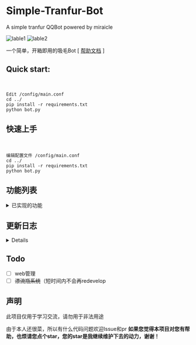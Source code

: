 # Simple-Tranfur-Bot
A simple tranfur QQBot powered by miraicle

![lable1](https://img.shields.io/static/v1?label=python&message=3.9&color=green) ![lable2](https://img.shields.io/static/v1?label=powered%20by&message=miraicle&color=red)

一个简单，开箱即用的吸毛Bot  [ [帮助文档](https://www.uwpg.xyz/docs "帮助文档") ]

## Quick start: ##
<br>

    Edit /config/main.conf 
    cd ../
    pip install -r requirements.txt
	python bot.py
    
## 快速上手 ##
<br>

    编辑配置文件 /config/main.conf 
    cd ../
    pip install -r requirements.txt
	python bot.py

## 功能列表
<details>

<summary>已实现的功能</summary>

### 已实现的常用功能
- [x] 来只毛
- [x] 来只xxx
- [x] 找毛图 x
- [x] 每日鉴毛
- [x] 查云黑
- [x] 拉黑
- [x] 群列表
- [x] 图床
- [x] 群广播

</details>

## 更新日志 ##

<details>

20220424更新：

- 优化数据库

20220610更新：

- 添加 绒狸Api

- Fix some problem

20220613更新：

- 添加 兽圈云黑

20220629更新：

- 添加 签到系统


20220705更新：

- 添加 Dockerfile
- 合并代码

20220713更新：

- 封装权限组件

20220715更新：

- 重写Tailapi相关组件，封装部分代码

20220718更新：

- 添加广播功能

20220720更新：

- 错误捕捉，添加日志记录

20220721更新：

- 更改部分指令

20220724更新：

- 更改上个Merge中的Bug

20220726更新：

- 整理结构树，格式化代码


</details>

## Todo
- [ ] web管理
- [ ] <s>漂流瓶系统</s>（短时间内不会再redevelop
## 声明
此项目仅用于学习交流，请勿用于非法用途

由于本人还很菜，所以有什么代码问题欢迎Issue和pr
**如果您觉得本项目对您有帮助，也烦请您点个star，您的star是我继续维护下去的动力，谢谢！**
